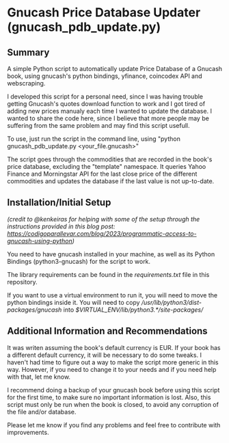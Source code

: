 # Gnucash Price Database Updater (gnucash_pdb_update.py)

## Summary
A simple Python script to automatically update Price Database of a Gnucash book, using gnucash's python bindings, yfinance, coincodex API and webscraping.

I developed this script for a personal need, since I was having trouble getting Gnucash's quotes download function to work and I got tired of adding new prices manualy each time I wanted to update the database.
I wanted to share the code here, since I believe that more people may be suffering from the same problem and may find this script usefull.

To use, just run the script in the command line, using "python gnucash_pdb_update.py <your_file.gnucash>"

The script goes through the commodities that are recorded in the book's price database, excluding the "template" namespace. It queries Yahoo Finance and Morningstar API for the last close price of the different commodities and updates the database if the last value is not up-to-date.

## Installation/Initial Setup
*(credit to @kenkeiras for helping with some of the setup through the instructions provided in this blog post: https://codigoparallevar.com/blog/2023/programmatic-access-to-gnucash-using-python)*

You need to have gnucash installed in your machine, as well as its Python Bindings (python3-gnucash) for the script to work.

The library requirements can be found in the *requirements.txt* file in this repository.

If you want to use a virtual environment to run it, you will need to move the python bindings inside it. You will need to copy */usr/lib/python3/dist-packages/gnucash* into *$VIRTUAL_ENV/lib/python3.\*/site-packages/*


## Additional Information and Recommendations
It was writen assuming the book's default currency is EUR. If your book has a different default currency, it will be necessary to do some tweaks. I haven't had time to figure out a way to make the script more generic in this way. However, if you need to change it to your needs and if you need help with that, let me know.

I recommend doing a backup of your gnucash book before using this script for the first time, to make sure no important information is lost. Also, this script must only be run when the book is closed, to avoid any corruption of the file and/or database.

Please let me know if you find any problems and feel free to contribute with improvements.
